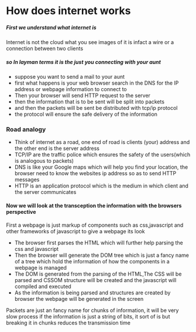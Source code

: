 # How does internet works 

##### First we understand what internet is

Internet is not the cloud what you see images of it is infact a wire or a connection between two clients 

##### so In layman terms it is the just you connecting with your aunt
- suppose you want to send a mail to your aunt 
- first what happens is your web browser search in the DNS for the IP address or webpage information to connect to
- Then your browser will send HTTP request to the server 
- then the information that is to be sent will be split into packets
- and then the packets will be sent be distributed with tcp/ip protocol
- the protocol will ensure the safe delivery of the information

### Road analogy
- Think of internet as a road, one end of road is clients (your) address and the other end is the server address
- TCP/IP are the traffic police which ensures the safety of the users(which is analogous to packets)
- DNS is like your Google maps which will help you find your location, the browser need to know the websites ip address so as to send HTTP messages
- HTTP is an application protocol which is the medium in which client and the server communicates

#### Now we will look at the transception the information with the  browsers perspective 
First a webpage is just markup of components such as css,javascript and other frameworks of javascript to give a webpage its look

- The browser first parses the HTML which will further help parsing the css and javascript 
- Then the browser will generate the DOM tree which is just a fancy name of a tree which hold the information of how the components in a webpage is managed
- The DOM is generated from the parsing of the HTML,The CSS will be parsed and CSSOM structure will be created and the javascript will compiled and executed
- As the information is being parsed and structures are created by browser the webpage will be generated in the screen

Packets are just an fancy name for chunks of information, it will be very slow process if the information is just a string of bits, it sort of is but breaking it in chunks reduces the transmission time